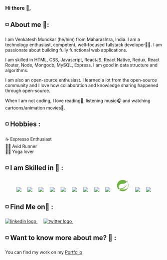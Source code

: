 ### Hi there :wave:,

## :white_medium_small_square: About me 🧑:

I am Venkatesh Mundkar (he/him) from Maharashtra, India. I am a technology enthusiast, competent, well-focused fullstack developer👨‍💻. I am passionate about building fully functional web applications.

I am skilled in HTML, CSS, Javascript, ReactJS, React Native, Redux, React Router, Node, Mongodb, MySQL, Express. I am good in data structure and algorithms.

I am also an open-source enthusiast. I learned a lot from the open-source community and I love how collaboration and knowledge sharing happened through open-source.

When I am not coding, I love reading📖, listening music🎧 and watching cartoons/animation movies🎥.

## :white_medium_small_square: Hobbies :

☕ Espresso Enthusiast <br/>
🏃‍♂️ Avid Runner </br>
🧘‍♂️ Yoga lover

<!-- <div align="center">
  <img src="/images/ezgif.com-video-to-gif.gif" alt="coding gif"/>
</div> -->

## :white_medium_small_square: I am Skilled in :hammer: :

<div align="center">
      <img height="40" src="https://www.flaticon.com/svg/static/icons/svg/1216/1216733.svg">&nbsp;&nbsp;&nbsp;&nbsp;
      <img height="40" src="https://www.flaticon.com/svg/static/icons/svg/732/732190.svg">&nbsp;&nbsp;&nbsp;&nbsp;
      <img height="40" src="https://www.flaticon.com/svg/static/icons/svg/541/541509.svg">&nbsp;&nbsp;&nbsp;&nbsp;
     <img height="40" src="https://cdn.iconscout.com/icon/free/png-256/typescript-1174965.png">&nbsp;&nbsp;&nbsp;&nbsp;
      <img height="40" src="https://image.flaticon.com/icons/png/512/919/919825.png">&nbsp;&nbsp;&nbsp;&nbsp;
      <img height="40" src="https://www.flaticon.com/svg/static/icons/svg/919/919851.svg">&nbsp;&nbsp;&nbsp;&nbsp;
      <img height="40" src="https://reactnative.dev/img/header_logo.svg">&nbsp;&nbsp;&nbsp;&nbsp;
      <img height="40" src="https://miro.medium.com/max/2800/0*U2DmhXYumRyXH6X1.png">&nbsp;&nbsp;&nbsp;&nbsp;
      <img height="40" src="https://n7.nextpng.com/sticker-png/925/447/sticker-png-express-js-node-js-javascript-mongodb-node-js-text-trademark-logo-web-application.png">&nbsp;&nbsp;&nbsp;&nbsp;
      <img height="40" src="https://raw.githubusercontent.com/github/explore/80688e429a7d4ef2fca1e82350fe8e3517d3494d/topics/spring-boot/spring-boot.png">&nbsp;&nbsp;&nbsp;&nbsp;
      <img height="40" src="https://upload.wikimedia.org/wikipedia/commons/thumb/9/9a/Visual_Studio_Code_1.35_icon.svg/512px-Visual_Studio_Code_1.35_icon.svg.png"/>&nbsp;&nbsp;&nbsp;&nbsp;
      <img height="40" src="https://www.flaticon.com/svg/static/icons/svg/1822/1822899.svg">
</div>

## :white_medium_small_square: Find Me on📱 :

<div>
  <a href="https://www.linkedin.com/in/venkatesh-mundkar-2487b91b3/" target="_blank">
    <img src="https://image.flaticon.com/icons/png/512/174/174857.png" alt="linkedin logo" width="20" height="20"/>
  </a>&nbsp;&nbsp;&nbsp;&nbsp; 
  <a href="https://twitter.com/iMVenkateshM22" target="_blank">
    <img src="https://encrypted-tbn0.gstatic.com/images?q=tbn:ANd9GcRr6lMHdoGBTbg5rYGlo_5_fSyqEJpuFnIvoMR0eqy-mwxfErJUHdj_dPVs03x3U2r--w0&usqp=CAU" alt="twitter logo" width="20" height="20"/>
  </a>&nbsp;&nbsp;&nbsp;&nbsp; 
</div>

## :white_medium_small_square: Want to know more about me? :speech_balloon: :

You can find my work on my <a href="https://practical-austin-0b6c05.netlify.app" target="_blank">Portfolio</a>
